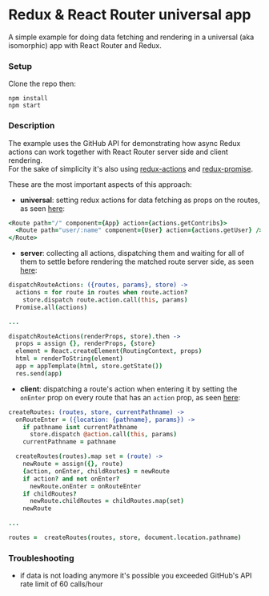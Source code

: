 # Redux & React Router universal app

A simple example for doing data fetching and rendering in a universal
(aka isomorphic) app with React Router and Redux.

### Setup

Clone the repo then:

```
npm install
npm start
```

### Description

The example uses the GitHub API for demonstrating how async Redux
actions can work together with React Router server side and client
rendering.  
For the sake of simplicity it's also using
[redux-actions](https://github.com/acdlite/redux-actions) and
[redux-promise](https://github.com/acdlite/redux-promise).

These are the most important aspects of this approach:

- **universal**: setting redux actions for data fetching as props on
the routes, as seen [here](https://github.com/nickdima/redux-react-router-universal-app/blob/master/routes.cjsx):

```coffee
<Route path="/" component={App} action={actions.getContribs}>
  <Route path="user/:name" component={User} action={actions.getUser} />
</Route>
```

- **server**: collecting all actions, dispatching them and waiting
for all of them to settle before rendering the matched route server
side, as seen [here](https://github.com/nickdima/redux-react-router-universal-app/blob/master/router.cjsx):

```coffee
dispatchRouteActions: ({routes, params}, store) ->
  actions = for route in routes when route.action?
    store.dispatch route.action.call(this, params)
  Promise.all(actions)

...

dispatchRouteActions(renderProps, store).then ->
  props = assign {}, renderProps, {store}
  element = React.createElement(RoutingContext, props)
  html = renderToString(element)
  app = appTemplate(html, store.getState())
  res.send(app)
```

- **client**: dispatching a route's action when entering it by setting
the `onEnter` prop on every route that has an `action` prop, as seen [here](https://github.com/nickdima/redux-react-router-universal-app/blob/master/router.cjsx):

```coffee
createRoutes: (routes, store, currentPathname) ->
  onRouteEnter = ({location: {pathname}, params}) ->
    if pathname isnt currentPathname
      store.dispatch @action.call(this, params)
    currentPathname = pathname

  createRoutes(routes).map set = (route) ->
    newRoute = assign({}, route)
    {action, onEnter, childRoutes} = newRoute
    if action? and not onEnter?
      newRoute.onEnter = onRouteEnter
    if childRoutes?
      newRoute.childRoutes = childRoutes.map(set)
    newRoute

...

routes =  createRoutes(routes, store, document.location.pathname)
```

### Troubleshooting

- if data is not loading anymore it's possible you exceeded GitHub's
API rate limit of 60 calls/hour
